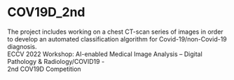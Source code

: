 # COV19D_2nd
The project includes working on a chest CT-scan series of images in order to develop an automated classification algorithm for Covid-19/non-Covid-19 diagnosis. </BR>
ECCV 2022 Workshop: AI-enabled Medical Image Analysis – Digital Pathology & Radiology/COVID19 - </br>
2nd COV19D Competition </br>

